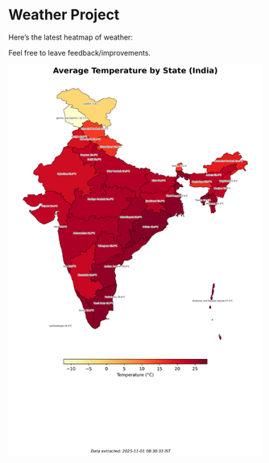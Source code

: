# Weather Project

Here’s the latest heatmap of weather:

Feel free to leave feedback/improvements.

![India Heatmap](docs/assets/india_heatmap.png?v=0577D3)
